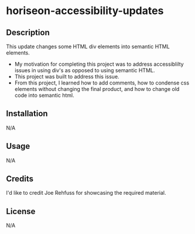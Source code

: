 # horiseon-accessibility-updates

## Description

This update changes some HTML div elements into semantic HTML elements.

- My motivation for completing this project was to address accessiblilty issues in using div's as opposed to using semantic HTML. 
- This project was built to address this issue.
- From this project, I learned how to add comments, how to condense css elements without changing the final product, and how to change old code into semantic html.

## Installation

N/A

## Usage

N/A

## Credits

I'd like to credit Joe Rehfuss for showcasing the required material.

## License

N/A